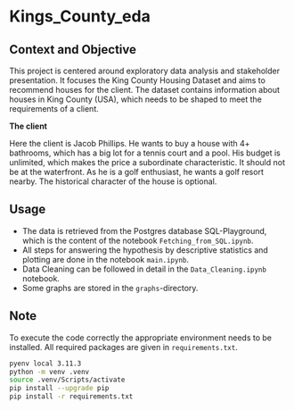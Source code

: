 # Kings_County_eda

## Context and Objective
This project is centered around exploratory data analysis and stakeholder presentation. It focuses the King County Housing Dataset and aims to recommend houses for the client.
The dataset contains information about houses in King County (USA), which needs to be shaped to meet the requirements of a client. 

__The client__

Here the client is Jacob Phillips. He wants to buy a house with 4+ bathrooms, which has a big lot for a tennis court and a pool. His budget is unlimited, which makes the price a subordinate characteristic. It should not be at the waterfront. As he is a golf enthusiast, he wants a golf resort nearby. The historical character of the house is optional.

## Usage
- The data is retrieved from the Postgres database SQL-Playground, which is the content of the notebook `Fetching_from_SQL.ipynb`.
- All steps for answering the hypothesis by descriptive statistics and plotting are done in the notebook `main.ipynb`.
- Data Cleaning can be followed in detail in the `Data_Cleaning.ipynb` notebook.  
- Some graphs are stored in the `graphs`-directory.

## Note
To execute the code correctly the appropriate environment needs to be installed. All required packages are given in `requirements.txt`.

```bash
pyenv local 3.11.3
python -m venv .venv
source .venv/Scripts/activate
pip install --upgrade pip
pip install -r requirements.txt
```